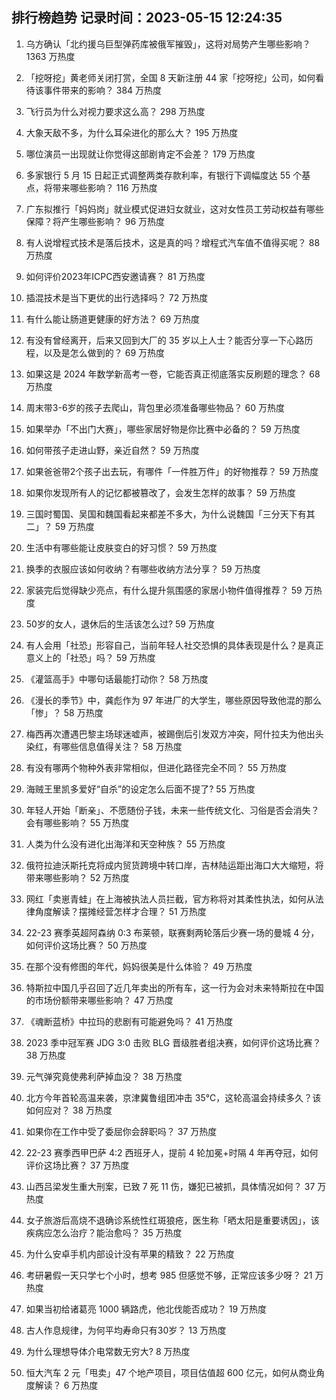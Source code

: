 
## 排行榜趋势 记录时间：2023-05-15 12:24:35
  
  1. 乌方确认「北约援乌巨型弹药库被俄军摧毁」，这将对局势产生哪些影响？ 1363 万热度
    
  2. 「挖呀挖」黄老师关闭打赏，全国 8 天新注册 44 家「挖呀挖」公司，如何看待该事件带来的影响？ 384 万热度
    
  3. 飞行员为什么对视力要求这么高？ 298 万热度
    
  4. 大象天敌不多，为什么耳朵进化的那么大？ 195 万热度
    
  5. 哪位演员一出现就让你觉得这部剧肯定不会差？ 179 万热度
    
  6. 多家银行 5 月 15 日起正式调整两类存款利率，有银行下调幅度达 55 个基点，将带来哪些影响？ 116 万热度
    
  7. 广东拟推行「妈妈岗」就业模式促进妇女就业，这对女性员工劳动权益有哪些保障？将产生哪些影响？ 96 万热度
    
  8. 有人说增程式技术是落后技术，这是真的吗？增程式汽车值不值得买呢？ 88 万热度
    
  9. 如何评价2023年ICPC西安邀请赛？ 81 万热度
    
  10. 插混技术是当下更优的出行选择吗？ 72 万热度
    
  11. 有什么能让肠道更健康的好方法？ 69 万热度
    
  12. 有没有曾经离开，后来又回到大厂的 35 岁以上人士？能否分享一下心路历程，以及是怎么做到的？ 69 万热度
    
  13. 如果这是 2024 年数学新高考一卷，它能否真正彻底落实反刷题的理念？ 68 万热度
    
  14. 周末带3-6岁的孩子去爬山，背包里必须准备哪些物品？ 60 万热度
    
  15. 如果举办「不出门大赛」，哪些家居好物是你比赛中必备的？ 59 万热度
    
  16. 如何带孩子走进山野，亲近自然？ 59 万热度
    
  17. 如果爸爸带2个孩子出去玩，有哪件「一件胜万件」的好物推荐？ 59 万热度
    
  18. 如果你发现所有人的记忆都被篡改了，会发生怎样的故事？ 59 万热度
    
  19. 三国时蜀国、吴国和魏国看起来都差不多大，为什么说魏国「三分天下有其二」？ 59 万热度
    
  20. 生活中有哪些能让皮肤变白的好习惯？ 59 万热度
    
  21. 换季的衣服应该如何收纳？有哪些收纳方法分享？ 59 万热度
    
  22. 家装完后觉得缺少亮点，有什么提升氛围感的家居小物件值得推荐？ 59 万热度
    
  23. 50岁的女人，退休后的生活该怎么过? 59 万热度
    
  24. 有人会用「社恐」形容自己，当前年轻人社交恐惧的具体表现是什么？是真正意义上的「社恐」吗？ 59 万热度
    
  25. 《灌篮高手》中哪句话最能打动你？ 58 万热度
    
  26. 《漫长的季节》中，龚彪作为 97 年进厂的大学生，哪些原因导致他混的那么「惨」？ 58 万热度
    
  27. 梅西再次遭遇巴黎主场球迷嘘声，被踢倒后引发双方冲突，阿什拉夫为他出头染红，有哪些信息值得关注？ 58 万热度
    
  28. 有没有哪两个物种外表非常相似，但进化路径完全不同？ 55 万热度
    
  29. 海贼王里凯多爱好“自杀”的设定怎么后面不提了? 55 万热度
    
  30. 年轻人开始「断亲」、不愿随份子钱，未来一些传统文化、习俗是否会消失？会有哪些影响？ 55 万热度
    
  31. 人类为什么没有进化出海洋和天空种族？ 55 万热度
    
  32. 俄符拉迪沃斯托克将成内贸货跨境中转口岸，吉林陆运距出海口大大缩短，将带来哪些影响？ 52 万热度
    
  33. 网红「卖崽青蛙」在上海被执法人员拦截，官方称将对其柔性执法，如何从法律角度解读？摆摊经营怎样才合理？ 51 万热度
    
  34. 22-23 赛季英超阿森纳 0:3 布莱顿，联赛剩两轮落后少赛一场的曼城 4 分，如何评价这场比赛？ 50 万热度
    
  35. 在那个没有修图的年代，妈妈很美是什么体验？ 49 万热度
    
  36. 特斯拉中国几乎召回了近几年卖出的所有车，这一行为会对未来特斯拉在中国的市场份额带来哪些影响？ 47 万热度
    
  37. 《魂断蓝桥》中拉玛的悲剧有可能避免吗？ 41 万热度
    
  38. 2023 季中冠军赛 JDG 3:0 击败 BLG 晋级胜者组决赛，如何评价这场比赛？ 38 万热度
    
  39. 元气弹究竟使弗利萨掉血没？ 38 万热度
    
  40. 北方今年首轮高温来袭，京津冀鲁组团冲击 35℃，这轮高温会持续多久？该如何应对？ 38 万热度
    
  41. 如果你在工作中受了委屈你会辞职吗？ 37 万热度
    
  42. 22-23 赛季西甲巴萨 4:2 西班牙人，提前 4 轮加冕+时隔 4 年再夺冠，如何评价这场比赛？ 37 万热度
    
  43. 山西吕梁发生重大刑案，已致 7 死 11 伤，嫌犯已被抓，具体情况如何？ 37 万热度
    
  44. 女子旅游后高烧不退确诊系统性红斑狼疮，医生称「晒太阳是重要诱因」，该疾病应怎么治疗？能治愈吗？ 35 万热度
    
  45. 为什么安卓手机内部设计没有苹果的精致？ 22 万热度
    
  46. 考研暑假一天只学七个小时，想考 985 但感觉不够，正常应该多少呀？ 21 万热度
    
  47. 如果当初给诸葛亮 1000 辆路虎，他北伐能否成功？ 19 万热度
    
  48. 古人作息规律，为何平均寿命只有30岁？ 13 万热度
    
  49. 为什么理想导体介电常数无穷大? 8 万热度
    
  50. 恒大汽车 2 元「甩卖」47 个地产项目，项目估值超 600 亿元，如何从商业角度解读？ 6 万热度
    